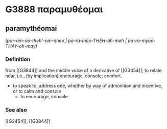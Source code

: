 # G3888 παραμυθέομαι

## paramythéomai

_(par-am-oo-theh'-om-ahee | pa-ra-moo-THEH-oh-meh | pa-ra-myoo-THAY-oh-may)_

### Definition

from [[G3844]] and the middle voice of a derivative of [[G3454]]; to relate near, i.e., (by implication) encourage, console; comfort.

- to speak to, address one, whether by way of admonition and incentive, or to calm and console
  - to encourage, console

### See also

[[G3454]], [[G3844]]

